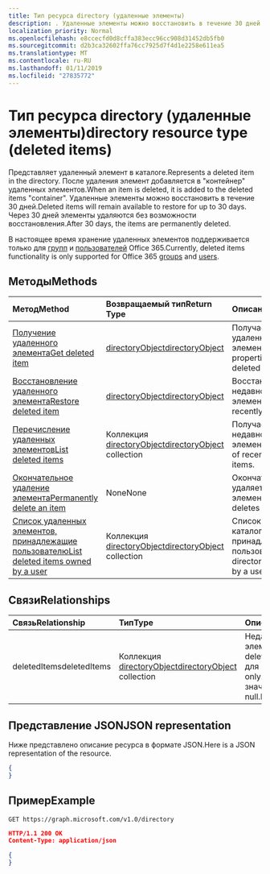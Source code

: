 ```yaml
---
title: Тип ресурса directory (удаленные элементы)
description: . Удаленные элементы можно восстановить в течение 30 дней. Через 30 дней элементы удаляются без возможности восстановления.
localization_priority: Normal
ms.openlocfilehash: e8ccecfd0d8cffa383ecc96cc908d31452db5fb0
ms.sourcegitcommit: d2b3ca32602ffa76cc7925d7f4d1e2258e611ea5
ms.translationtype: MT
ms.contentlocale: ru-RU
ms.lasthandoff: 01/11/2019
ms.locfileid: "27835772"
---
```

# <a name="directory-resource-type-deleted-items"></a><span data-ttu-id="60b75-105">Тип ресурса directory (удаленные элементы)</span><span class="sxs-lookup"><span data-stu-id="60b75-105">directory resource type (deleted items)</span></span>

<span data-ttu-id="60b75-106">Представляет удаленный элемент в каталоге.</span><span class="sxs-lookup"><span data-stu-id="60b75-106">Represents a deleted item in the directory.</span></span> <span data-ttu-id="60b75-107">После удаления элемент добавляется в "контейнер" удаленных элементов.</span><span class="sxs-lookup"><span data-stu-id="60b75-107">When an item is deleted, it is added to the deleted items "container".</span></span> <span data-ttu-id="60b75-108">Удаленные элементы можно восстановить в течение 30 дней.</span><span class="sxs-lookup"><span data-stu-id="60b75-108">Deleted items will remain available to restore for up to 30 days.</span></span> <span data-ttu-id="60b75-109">Через 30 дней элементы удаляются без возможности восстановления.</span><span class="sxs-lookup"><span data-stu-id="60b75-109">After 30 days, the items are permanently deleted.</span></span>

<span data-ttu-id="60b75-110">В настоящее время хранение удаленных элементов поддерживается только для [групп](group.md) и [пользователей](users.md) Office 365.</span><span class="sxs-lookup"><span data-stu-id="60b75-110">Currently, deleted items functionality is only supported for Office 365 [groups](group.md) and [users](users.md).</span></span>

## <a name="methods"></a><span data-ttu-id="60b75-111">Методы</span><span class="sxs-lookup"><span data-stu-id="60b75-111">Methods</span></span>

| <span data-ttu-id="60b75-112">Метод</span><span class="sxs-lookup"><span data-stu-id="60b75-112">Method</span></span>         | <span data-ttu-id="60b75-113">Возвращаемый тип</span><span class="sxs-lookup"><span data-stu-id="60b75-113">Return Type</span></span> | <span data-ttu-id="60b75-114">Описание</span><span class="sxs-lookup"><span data-stu-id="60b75-114">Description</span></span> |
|:---------------|:------------|:------------|
|[<span data-ttu-id="60b75-115">Получение удаленного элемента</span><span class="sxs-lookup"><span data-stu-id="60b75-115">Get deleted item</span></span>](../api/directory-deleteditems-get.md) | [<span data-ttu-id="60b75-116">directoryObject</span><span class="sxs-lookup"><span data-stu-id="60b75-116">directoryObject</span></span>](directoryobject.md) | <span data-ttu-id="60b75-117">Получает свойства удаленного элемента.</span><span class="sxs-lookup"><span data-stu-id="60b75-117">Gets the properties of a deleted item.</span></span> |
|[<span data-ttu-id="60b75-118">Восстановление удаленного элемента</span><span class="sxs-lookup"><span data-stu-id="60b75-118">Restore deleted item</span></span>](../api/directory-deleteditems-restore.md) |[<span data-ttu-id="60b75-119">directoryObject</span><span class="sxs-lookup"><span data-stu-id="60b75-119">directoryObject</span></span>](directoryobject.md)| <span data-ttu-id="60b75-120">Восстанавливает недавно удаленный элемент.</span><span class="sxs-lookup"><span data-stu-id="60b75-120">Restores a recently deleted item.</span></span> |
|[<span data-ttu-id="60b75-121">Перечисление удаленных элементов</span><span class="sxs-lookup"><span data-stu-id="60b75-121">List deleted items</span></span>](../api/directory-deleteditems-list.md) |<span data-ttu-id="60b75-122">Коллекция [directoryObject](directoryobject.md)</span><span class="sxs-lookup"><span data-stu-id="60b75-122">[directoryObject](directoryobject.md) collection</span></span>| <span data-ttu-id="60b75-123">Получает список недавно удаленных элементов.</span><span class="sxs-lookup"><span data-stu-id="60b75-123">Gets a list of recently deleted items.</span></span> |
|[<span data-ttu-id="60b75-124">Окончательное удаление элемента</span><span class="sxs-lookup"><span data-stu-id="60b75-124">Permanently delete an item</span></span>](../api/directory-deleteditems-delete.md) | <span data-ttu-id="60b75-125">None</span><span class="sxs-lookup"><span data-stu-id="60b75-125">None</span></span> | <span data-ttu-id="60b75-126">Окончательно удаляет элемент.</span><span class="sxs-lookup"><span data-stu-id="60b75-126">Permanently deletes an item.</span></span> |
|[<span data-ttu-id="60b75-127">Список удаленных элементов, принадлежащие пользователю</span><span class="sxs-lookup"><span data-stu-id="60b75-127">List deleted items owned by a user</span></span>](../api/directory-deleteditems-user-owned.md) | <span data-ttu-id="60b75-128">Коллекция [directoryObject](directoryobject.md)</span><span class="sxs-lookup"><span data-stu-id="60b75-128">[directoryObject](directoryobject.md) collection</span></span> | <span data-ttu-id="60b75-129">Список элементов каталога, принадлежащие пользователю.</span><span class="sxs-lookup"><span data-stu-id="60b75-129">Lists directory items owned by a user.</span></span> |

## <a name="relationships"></a><span data-ttu-id="60b75-130">Связи</span><span class="sxs-lookup"><span data-stu-id="60b75-130">Relationships</span></span>
| <span data-ttu-id="60b75-131">Связь</span><span class="sxs-lookup"><span data-stu-id="60b75-131">Relationship</span></span> | <span data-ttu-id="60b75-132">Тип</span><span class="sxs-lookup"><span data-stu-id="60b75-132">Type</span></span>   |<span data-ttu-id="60b75-133">Описание</span><span class="sxs-lookup"><span data-stu-id="60b75-133">Description</span></span>|
|:---------------|:--------|:----------|
|<span data-ttu-id="60b75-134">deletedItems</span><span class="sxs-lookup"><span data-stu-id="60b75-134">deletedItems</span></span>|<span data-ttu-id="60b75-135">Коллекция [directoryObject](directoryobject.md)</span><span class="sxs-lookup"><span data-stu-id="60b75-135">[directoryObject](directoryobject.md) collection</span></span>| <span data-ttu-id="60b75-136">Недавно удаленные элементы.</span><span class="sxs-lookup"><span data-stu-id="60b75-136">Recently deleted items.</span></span> <span data-ttu-id="60b75-137">Только для чтения.</span><span class="sxs-lookup"><span data-stu-id="60b75-137">Read-only.</span></span> <span data-ttu-id="60b75-138">Допускается значение null.</span><span class="sxs-lookup"><span data-stu-id="60b75-138">Nullable.</span></span>|

## <a name="json-representation"></a><span data-ttu-id="60b75-139">Представление JSON</span><span class="sxs-lookup"><span data-stu-id="60b75-139">JSON representation</span></span>
<span data-ttu-id="60b75-140">Ниже представлено описание ресурса в формате JSON.</span><span class="sxs-lookup"><span data-stu-id="60b75-140">Here is a JSON representation of the resource.</span></span>

<!-- {
  "blockType": "resource",
  "baseType": "microsoft.graph.entity",
  "@odata.type": "microsoft.graph.directory"
}-->

```json
{
}
```

## <a name="example"></a><span data-ttu-id="60b75-141">Пример</span><span class="sxs-lookup"><span data-stu-id="60b75-141">Example</span></span>

<!--{"blockType": "request"}-->
```http
GET https://graph.microsoft.com/v1.0/directory
```

<!--{"blockType": "response", "truncated": true, "@odata.type": "microsoft.graph.directory"}-->
```json
HTTP/1.1 200 OK
Content-Type: application/json

{
}
```


<!-- uuid: 8fcb5dbc-d5aa-4681-8e31-b001d5168d79
2015-10-25 14:57:30 UTC -->
<!-- {
  "type": "#page.annotation",
  "description": "directory resource",
  "keywords": "",
  "section": "documentation",
  "tocPath": ""
}-->
